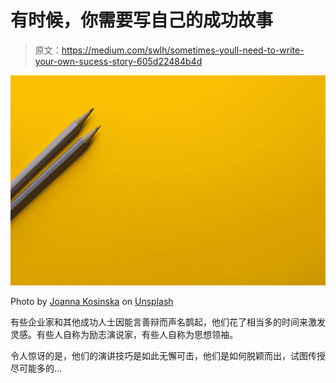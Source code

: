 # 有时候，你需要写自己的成功故事

> 原文：<https://medium.com/swlh/sometimes-youll-need-to-write-your-own-sucess-story-605d22484b4d>

![](img/e8a52908719aba155b9edd460170b2f9.png)

Photo by [Joanna Kosinska](https://unsplash.com/@joannakosinska?utm_source=unsplash&utm_medium=referral&utm_content=creditCopyText) on [Unsplash](https://unsplash.com/search/photos/write?utm_source=unsplash&utm_medium=referral&utm_content=creditCopyText)

有些企业家和其他成功人士因能言善辩而声名鹊起，他们花了相当多的时间来激发灵感。有些人自称为励志演说家，有些人自称为思想领袖。

令人惊讶的是，他们的演讲技巧是如此无懈可击，他们是如何脱颖而出，试图传授尽可能多的…